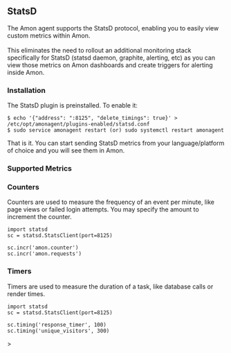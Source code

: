 ## StatsD


The Amon agent supports the StatsD protocol, enabling you to easily view custom metrics within Amon.
</br></br>
This eliminates the need to rollout an additional monitoring stack specifically for StatsD (statsd daemon, graphite, alerting, etc) as you can view those metrics on Amon dashboards and create triggers for alerting inside Amon.


### Installation 

The StatsD plugin is preinstalled. To enable it:

<pre><code class="language-bash">$ echo '{"address": ":8125", "delete_timings": true}' > /etc/opt/amonagent/plugins-enabled/statsd.conf
$ sudo service amonagent restart (or) sudo systemctl restart amonagent
</code></pre>

<p>That is it. You can start sending StatsD metrics from your language/platform of choice and you will see them in Amon.</p>

### Supported Metrics

###  Counters

<p>Counters are used to measure the frequency of an event per minute, like page views or failed login attempts. You may specify the amount to increment the counter. </p>

<pre><code class="language-python">import statsd
sc = statsd.StatsClient(port=8125)

sc.incr('amon.counter')
sc.incr('amon.requests')
</code></pre>


### Timers

Timers are used to measure the duration of a task, like database calls or render times.

<pre><code class="language-python">import statsd
sc = statsd.StatsClient(port=8125)

sc.timing('response_timer', 100)
sc.timing('unique_visitors', 300)
</code></pre>>